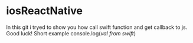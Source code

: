# iosReactNative

In this git i tryed to show you how call swift function and get callback to js. Good luck!
Short example console.log(*val from swift*) 



